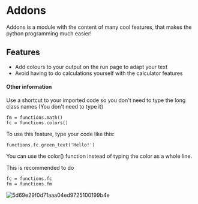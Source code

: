 
# Addons
  Addons is a module with the content of many cool features, that makes the python programming much easier!

## Features
  * Add colours to your output on the run page to adapt your text
  * Avoid having to do calculations yourself with the calculator features




#### Other information
  Use a shortcut to your imported code so you don't need to type the long class names (You don't need to type it)

    fm = functions.math()
    fc = functions.colors()

  To use this feature, type your code like this:
  
    functions.fc.green_text('Hello!')
  
  
  You can use the color() function instead of typing the color as a whole line.
  
  This is recommended to do
  
    fc = functions.fc
    fm = functions.fm

![5d69e29f0d71aaa04ed9725100199b4e](https://user-images.githubusercontent.com/59804534/123821406-a74a7e00-d8fb-11eb-9e73-3ad8d85d1ead.png)
